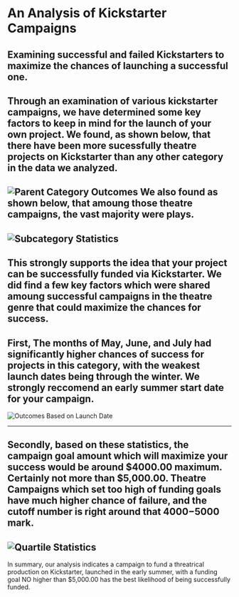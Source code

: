 # An Analysis of Kickstarter Campaigns
Examining successful and failed Kickstarters to maximize the chances of launching a successful one.
---
Through an examination of various kickstarter campaigns, we have determined some key factors to keep in mind for the launch of your own project.
We found, as shown below, that there have been more sucessfully theatre projects on Kickstarter than any other category in the data we analyzed. 
---  
![Parent Category Outcomes](https://user-images.githubusercontent.com/65263502/121791722-ecac4300-cbba-11eb-98f9-f6fbb9edab55.png)
We also found as shown below, that amoung those theatre campaigns, the vast majority were plays.
---
![Subcategory Statistics](https://user-images.githubusercontent.com/65263502/121791727-fa61c880-cbba-11eb-9ea7-21c9ee85e73a.png)
---
This strongly supports the idea that your project can be successfully funded via Kickstarter. We did find a few key factors which were shared amoung successful campaigns in the theatre genre that could maximize the chances for success.
---
First, The months of May, June, and July had significantly higher chances of success for projects in this category, with the weakest launch dates being through the winter. We strongly reccomend an early summer start date for your campaign.
---
![Outcomes Based on Launch Date](https://user-images.githubusercontent.com/65263502/121791731-0b123e80-cbbb-11eb-9544-400b28edd246.png)

---
Secondly, based on these statistics, the campaign goal amount which will maximize your success would be around $4000.00 maximum. Certainly not more than $5,000.00. Theatre Campaigns which set too high of funding goals have much higher chance of failure, and the cutoff number is right around that $4000-$5000 mark.
---
![Quartile Statistics](https://user-images.githubusercontent.com/65263502/121791734-15ccd380-cbbb-11eb-97a4-42b13833db4a.png)
---
In summary, our analysis indicates a campaign to fund a threatrical production on Kickstarter, launched in the early summer, with a funding goal NO higher than $5,000.00 has the best likelihood of being successfully funded. 
